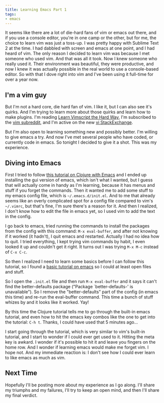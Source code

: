 ```yaml
---
title: Learning Emacs Part 1
tags:
- emacs
---
```


It seems like there are a lot of die-hard fans of vim or emacs out there, and if you use a console editor, you're in one camp or the other, but for me, the choice to learn vim was just a toss-up. I was pretty happy with Sublime Text 2 at the time. I had dabbled with screen and emacs at one point, and I had heard of vim. The only reason I decided to learn vim was because I met someone who used vim. And that was all it took. Now I knew someone who really used it. Their environment was beautiful, they were productive, and now I knew it was actually possible in the real world to use a console-based editor. So with that I dove right into vim and I've been using it full-time for over a year now.

## I'm a vim guy

But I'm not a hard core, die hard fan of vim. I like it, but I can also see it's quirks. And I'm trying to learn more about those quirks and learn how to make plugins. I'm reading [Learn Vimscript the Hard Way](http://learnvimscriptthehardway.stevelosh.com/), I'm subscribed to the [vim subreddit](http://www.reddit.com/r/vim/), and I'm active on the new [vi StackExchange](http://vi.stackexchange.com/).

But I'm also open to learning something new and possibly better. I'm willing to give emacs a try. And now I've met several people who have coded, or currently code in emacs. So tonight I decided to give it a shot. This was my experience.

## Diving into Emacs

First I tried to follow [this tutorial on Clojure with Emacs](http://clojure-doc.org/articles/tutorials/emacs.html) and I ended up installing the gui version of emacs, which isn't what I wanted, but I guess that will actually come in handy as I'm learning, because it has menus and stuff if you forget the commands. Then it wanted me to add some stuff to my emacs config file, which is `~/.emacs.d/init.el`. And to me that already seems like an overly complicated spot for a config file compared to vim's `~/.vimrc`, but that's fine, I'm sure there's a reason for it. And then I realized, I don't know how to edit the file in emacs yet, so I used vim to add the text in the config.

I go back to emacs, tried running the commands to install the packages from the config with this command: `M-x eval-buffer`, and after not knowing if it worked (it hadn't), I quit emacs and restarted. Actually I had no idea how to quit. I tried everything, I kept trying vim commands by habit, I even looked it up and couldn't get it right. It turns out I was trying `M-x M-c` instead of `C-x C-c`.

So then I realized I need to learn some basics before I can follow this tutorial, so I found a [basic tutorial on emacs](http://david.rothlis.net/emacs/howtolearn.html) so I could at least open files and stuff.

So I open the `.init.el` file and then run `M-x eval-buffer` and it says it can't find the better-defaults package ("Package `better-defaults-' is unavailable"). So I remove the "better-defaults" part of the config (in emacs this time) and re-run the eval-buffer command. This time a bunch of stuff whizes by and it looks like it worked. Yay!

By this time the Clojure tutorial tells me to go through the built-in emacs tutorial, and even how to hit the emacs key combos like the one to get into the tutorial: `C-h t`. Thanks, I could have used that 5 minutes ago...

I start going through the tutorial, which is very similar to vim's built-in tutorial, and I start to wonder if I could ever get used to it. Hitting the meta key is awkard. I wonder if it's possible to hit it and leave you fingers on the home row. And I wonder if learning emacs would make me forget vim. I hope not. And my immediate reaction is: I don't see how I could ever learn to like emacs as much as vim.

## Next Time

Hopefully I'll be posting more about my experience as I go along. I'll share my triumphs and my failures, I'll try to keep an open mind, and then I'll share my final verdict.
